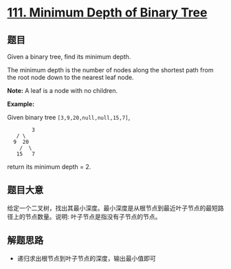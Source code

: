 # [111. Minimum Depth of Binary Tree](https://leetcode.com/problems/minimum-depth-of-binary-tree/)


## 题目

Given a binary tree, find its minimum depth.

The minimum depth is the number of nodes along the shortest path from the root node down to the nearest leaf node.

**Note:** A leaf is a node with no children.

**Example:**

Given binary tree `[3,9,20,null,null,15,7]`,

    		3
       / \
      9  20
        /  \
       15   7

return its minimum depth = 2.

## 题目大意

给定一个二叉树，找出其最小深度。最小深度是从根节点到最近叶子节点的最短路径上的节点数量。说明: 叶子节点是指没有子节点的节点。


## 解题思路

- 递归求出根节点到叶子节点的深度，输出最小值即可

